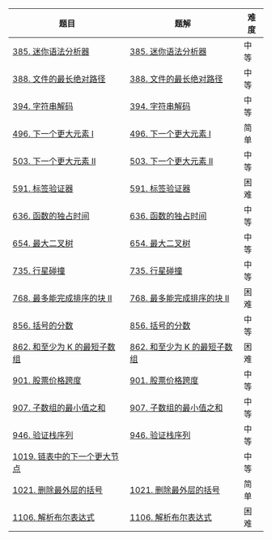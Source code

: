| 题目                                                         | 题解                                                         | 难度 |
| ------------------------------------------------------------ | ------------------------------------------------------------ | ---- |
| [385. 迷你语法分析器](https://leetcode-cn.com/problems/mini-parser/) | [385. 迷你语法分析器](https://github.com/ZonzeeLi/LeetCode/blob/master/index/381-390/385.%20%E8%BF%B7%E4%BD%A0%E8%AF%AD%E6%B3%95%E5%88%86%E6%9E%90%E5%99%A8.md) | 中等 |
| [388. 文件的最长绝对路径](https://leetcode-cn.com/problems/longest-absolute-file-path/) | [388. 文件的最长绝对路径](https://github.com/ZonzeeLi/LeetCode/blob/master/index/381-390/388.%20%E6%96%87%E4%BB%B6%E7%9A%84%E6%9C%80%E9%95%BF%E7%BB%9D%E5%AF%B9%E8%B7%AF%E5%BE%84.md) | 中等 |
| [394. 字符串解码](https://leetcode.cn/problems/decode-string/) | [394. 字符串解码](https://github.com/ZonzeeLi/LeetCode/blob/master/index/391-400/394.%20%E5%AD%97%E7%AC%A6%E4%B8%B2%E8%A7%A3%E7%A0%81.md) | 中等 |
| [496. 下一个更大元素 I](https://leetcode.cn/problems/next-greater-element-i/) | [496. 下一个更大元素 I](https://github.com/ZonzeeLi/LeetCode/blob/master/index/491-500/496.%20%E4%B8%8B%E4%B8%80%E4%B8%AA%E6%9B%B4%E5%A4%A7%E5%85%83%E7%B4%A0%20I.md) | 简单 |
| [503. 下一个更大元素 II](https://leetcode.cn/problems/next-greater-element-ii/) | [503. 下一个更大元素 II](https://github.com/ZonzeeLi/LeetCode/blob/master/index/501-510/503.%20%E4%B8%8B%E4%B8%80%E4%B8%AA%E6%9B%B4%E5%A4%A7%E5%85%83%E7%B4%A0%20II.md) | 中等 |
| [591. 标签验证器](https://leetcode-cn.com/problems/tag-validator/) | [591. 标签验证器](https://github.com/ZonzeeLi/LeetCode/blob/master/index/591-600/591.%20%E6%A0%87%E7%AD%BE%E9%AA%8C%E8%AF%81%E5%99%A8.md) | 困难 |
| [636. 函数的独占时间](https://leetcode.cn/problems/exclusive-time-of-functions/) | [636. 函数的独占时间](https://github.com/ZonzeeLi/LeetCode/blob/master/index/631-640/636.%20%E5%87%BD%E6%95%B0%E7%9A%84%E7%8B%AC%E5%8D%A0%E6%97%B6%E9%97%B4.md) | 中等 |
| [654. 最大二叉树](https://leetcode.cn/problems/maximum-binary-tree/) | [654. 最大二叉树](https://github.com/ZonzeeLi/LeetCode/blob/master/index/651-660/654.%20%E6%9C%80%E5%A4%A7%E4%BA%8C%E5%8F%89%E6%A0%91.md) | 中等 |
| [735. 行星碰撞](https://leetcode.cn/problems/asteroid-collision/) | [735. 行星碰撞](https://github.com/ZonzeeLi/LeetCode/blob/master/index/731-740/735.%20行星碰撞.md) | 中等 |
| [768. 最多能完成排序的块 II](https://leetcode.cn/problems/max-chunks-to-make-sorted-ii/) | [768. 最多能完成排序的块 II](https://github.com/ZonzeeLi/LeetCode/blob/master/index/761-770/768.%20%E6%9C%80%E5%A4%9A%E8%83%BD%E5%AE%8C%E6%88%90%E6%8E%92%E5%BA%8F%E7%9A%84%E5%9D%97%20II.md) | 困难 |
| [856. 括号的分数](https://leetcode.cn/problems/score-of-parentheses/) | [856. 括号的分数](https://github.com/ZonzeeLi/LeetCode/blob/master/index/851-860/856.%20%E6%8B%AC%E5%8F%B7%E7%9A%84%E5%88%86%E6%95%B0.md) | 中等 |
| [862. 和至少为 K 的最短子数组](https://leetcode.cn/problems/shortest-subarray-with-sum-at-least-k/) | [862. 和至少为 K 的最短子数组](https://github.com/ZonzeeLi/LeetCode/blob/master/index/861-870/862.%20%E5%92%8C%E8%87%B3%E5%B0%91%E4%B8%BA%20K%20%E7%9A%84%E6%9C%80%E7%9F%AD%E5%AD%90%E6%95%B0%E7%BB%84.md) | 困难 |
| [901. 股票价格跨度](https://leetcode.cn/problems/online-stock-span/) | [901. 股票价格跨度](https://github.com/ZonzeeLi/LeetCode/blob/master/index/901-910/901.%20%E8%82%A1%E7%A5%A8%E4%BB%B7%E6%A0%BC%E8%B7%A8%E5%BA%A6.md) | 中等 |
| [907. 子数组的最小值之和](https://leetcode.cn/problems/sum-of-subarray-minimums/) | [907. 子数组的最小值之和](https://github.com/ZonzeeLi/LeetCode/blob/master/index/901-910/907.%20%E5%AD%90%E6%95%B0%E7%BB%84%E7%9A%84%E6%9C%80%E5%B0%8F%E5%80%BC%E4%B9%8B%E5%92%8C.md) | 中等 |
| [946. 验证栈序列](https://leetcode.cn/problems/validate-stack-sequences/) | [946. 验证栈序列](https://github.com/ZonzeeLi/LeetCode/blob/master/index/941-950/946.%20%E9%AA%8C%E8%AF%81%E6%A0%88%E5%BA%8F%E5%88%97.md) | 中等 |
| [1019. 链表中的下一个更大节点](https://leetcode.cn/problems/next-greater-node-in-linked-list/) |                                                              | 中等 |
| [1021. 删除最外层的括号](https://leetcode.cn/problems/remove-outermost-parentheses/) | [1021. 删除最外层的括号](https://github.com/ZonzeeLi/LeetCode/blob/master/index/1021-1030/1021.%20%E5%88%A0%E9%99%A4%E6%9C%80%E5%A4%96%E5%B1%82%E7%9A%84%E6%8B%AC%E5%8F%B7.md) | 简单 |
| [1106. 解析布尔表达式](https://leetcode.cn/problems/parsing-a-boolean-expression/) | [1106. 解析布尔表达式](https://github.com/ZonzeeLi/LeetCode/blob/master/index/1101-1110/1106.%20%E8%A7%A3%E6%9E%90%E5%B8%83%E5%B0%94%E8%A1%A8%E8%BE%BE%E5%BC%8F.md) | 困难 |

